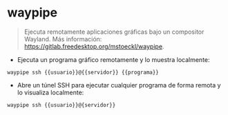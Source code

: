 # waypipe

> Ejecuta remotamente aplicaciones gráficas bajo un compositor Wayland.
> Más información: <https://gitlab.freedesktop.org/mstoeckl/waypipe>.

- Ejecuta un programa gráfico remotamente y lo muestra localmente:

`waypipe ssh {{usuario}}@{{servidor}} {{programa}}`

- Abre un túnel SSH para ejecutar cualquier programa de forma remota y lo visualiza localmente:

`waypipe ssh {{usuario}}@{servidor}}`
